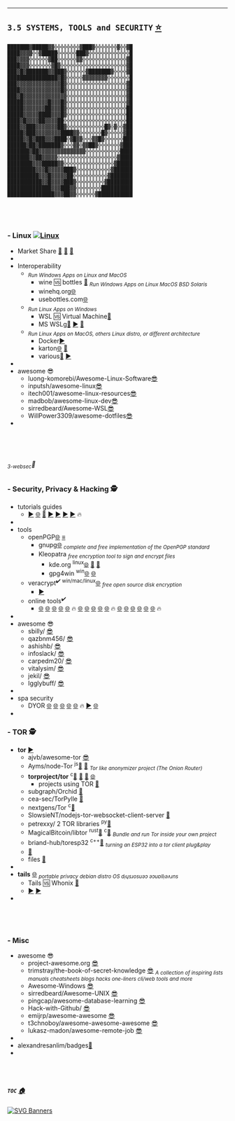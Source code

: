 

******

## `3.5 SYSTEMS, TOOLS and SECURITY` [⭐](https://github.com/stars/f1f47a23/lists/awesome-systems-tools-security)<br>



```
███████▓█████▓▓╬╬╬╬╬╬╬╬▓███▓╬╬╬╬╬╬╬▓╬╬▓█
████▓▓▓▓╬╬▓█████╬╬╬╬╬╬███▓╬╬╬╬╬╬╬╬╬╬╬╬╬█
███▓▓▓▓╬╬╬╬╬╬▓██╬╬╬╬╬╬▓▓╬╬╬╬╬╬╬╬╬╬╬╬╬╬▓█
████▓▓▓╬╬╬╬╬╬╬▓█▓╬╬╬╬╬╬╬╬╬╬╬╬╬╬╬╬╬╬╬╬╬▓█
███▓█▓███████▓▓███▓╬╬╬╬╬╬▓███████▓╬╬╬╬▓█
████████████████▓█▓╬╬╬╬╬▓▓▓▓▓▓▓▓╬╬╬╬╬╬╬█
███▓▓▓▓▓▓▓▓▓▓▓▓▓▓█▓╬╬╬╬╬╬╬╬╬╬╬╬╬╬╬╬╬╬╬▓█
████▓▓▓▓▓▓▓▓▓▓▓▓▓█▓╬╬╬╬╬╬╬╬╬╬╬╬╬╬╬╬╬╬╬▓█
███▓█▓▓▓▓▓▓▓▓▓▓▓▓▓▓╬╬╬╬╬╬╬╬╬╬╬╬╬╬╬╬╬╬╬▓█
█████▓▓▓▓▓▓▓▓█▓▓▓█▓╬╬╬╬╬╬╬╬╬╬╬╬╬╬╬╬╬╬╬▓█
█████▓▓▓▓▓▓▓██▓▓▓█▓╬╬╬╬╬╬╬╬╬╬╬╬╬╬╬╬╬╬╬██
█████▓▓▓▓▓████▓▓▓█▓╬╬╬╬╬╬╬╬╬╬╬╬╬╬╬╬╬╬╬██
████▓█▓▓▓▓██▓▓▓▓██╬╬╬╬╬╬╬╬╬╬╬╬╬╬╬╬╬╬╬╬██
████▓▓███▓▓▓▓▓▓▓██▓╬╬╬╬╬╬╬╬╬╬╬╬█▓╬▓╬╬▓██
█████▓███▓▓▓▓▓▓▓▓████▓▓╬╬╬╬╬╬╬█▓╬╬╬╬╬▓██
█████▓▓█▓███▓▓▓████╬▓█▓▓╬╬╬▓▓█▓╬╬╬╬╬╬███
██████▓██▓███████▓╬╬╬▓▓╬▓▓██▓╬╬╬╬╬╬╬▓███
███████▓██▓▓▓▓▓▓▓▓▓▓▓▓▓▓▓╬╬╬╬╬╬╬╬╬╬╬████
███████▓▓██▓▓▓▓▓╬╬╬╬╬╬╬╬╬╬╬╬╬╬╬╬╬╬╬▓████
████████▓▓▓█████▓▓╬╬╬╬╬╬╬╬╬╬╬╬╬╬╬╬▓█████
█████████▓▓▓█▓▓▓▓▓███▓╬╬╬╬╬╬╬╬╬╬╬▓██████
██████████▓▓▓█▓▓▓▓▓██╬╬╬╬╬╬╬╬╬╬╬▓███████
███████████▓▓█▓▓▓▓███▓╬╬╬╬╬╬╬╬╬▓████████
██████████████▓▓▓███▓▓╬╬╬╬╬╬╬╬██████████
███████████████▓▓▓██▓▓╬╬╬╬╬╬▓███████████
```

<br><br>

## 
### - Linux [![Linux](https://svgshare.com/i/Zhy.svg)](https://svgshare.com/i/Zhy.svg)

  - Market Share [📝](https://www.enterpriseappstoday.com/stats/linux-statistics.html) [📝](https://itsfoss.com/linux-market-share/) [📝](https://gs.statcounter.com/os-market-share/desktop/worldwide)
  - []()
  - Interoperability
    - <sub>*Run Windows Apps on Linux and MacOS*</sub>
      - wine 🆚 bottles [📝](https://www.makeuseof.com/run-windows-apps-on-linux-with-bottles/) <sub>*Run Windows Apps on Linux MacOS BSD Solaris*</sub>
      - winehq.org[🌐](https://www.winehq.org/)
      - usebottles.com[🌐](https://usebottles.com/)
    - <sub>*Run Linux Apps on Windows*</sub>
      - WSL 🆚 Virtual Machine[📝](https://www.geeksforgeeks.org/how-to-run-linux-software-on-windows/)
      - MS WSLg[📝](https://learn.microsoft.com/en-us/windows/wsl/tutorials/gui-apps) [▶️](https://youtu.be/K0tLYRkMiFo) [🧰](https://github.com/microsoft/wslg)
    - <sub>*Run Linux Apps on MacOS, others Linux distro, or different architecture*</sub>
      - Docker[▶️](https://youtu.be/cNDR6Z24KLM)
      - karton[🌐](https://karton.github.io/) [🧰](https://github.com/karton/karton)
      - various[📝](https://appletoolbox.com/how-to-run-linux-on-mac-a-step-by-step-guide/) [▶️](https://youtu.be/28bEoMb2nEc)
  - []()
  - awesome 😎
    - luong-komorebi/Awesome-Linux-Software[😎](https://github.com/luong-komorebi/Awesome-Linux-Software)
    - inputsh/awesome-linux[😎](https://github.com/inputsh/awesome-linux)
    - itech001/awesome-linux-resources[😎](https://github.com/itech001/awesome-linux-resources)
    - madbob/awesome-linux-dev[😎](https://github.com/madbob/awesome-linux-dev)
    - sirredbeard/Awesome-WSL[😎](https://github.com/sirredbeard/Awesome-WSL)
    - WillPower3309/awesome-dotfiles[😎](https://github.com/WillPower3309/awesome-dotfiles)
  - []()


<br><br>

## 
###### <sub>*3-websec*</sub>🚪

### - Security, Privacy & Hacking 🕵️

  - tutorials guides
     - [▶️](https://www.youtube.com/@SunKnudsen) [🌐](https://sunknudsen.com) [🧰](https://github.com/sunknudsen) [▶️](https://www.youtube.com/@infosecbytes2223) [▶️](https://www.youtube.com/@TheHatedOne) [▶️](https://www.youtube.com/@LoiLiangYang) [▶️](https://www.youtube.com/@_JohnHammond) 🔥 
  - []()
  - tools
    - openPGP[🌐](https://www.openpgp.org/) [≡](https://www.openpgp.org/software/)
      - gnupg[🌐](https://www.gnupg.org/) <sub>*complete and free implementation of the OpenPGP standard*</sub>
      - Kleopatra  <sub>*free encryption tool to sign and encrypt files*</sub>
        - kde.org <sup>linux</sup>[🌐](https://apps.kde.org/kleopatra/) [🧰](https://github.com/KDE/kleopatra) [📖](https://docs.kde.org/stable5/en/kleopatra/kleopatra/kleopatra.pdf)
        - gpg4win <sup>win</sup>[🌐](https://www.gpg4win.org/) [🌐](https://www.gpg4win.de/)
    - veracrypt<sup>✔️ win/mac/linux</sup>[🌐](https://veracrypt.fr/) <sub>*free open source disk encryption*</sub>
      - [▶️](https://youtu.be/ZlWNmpFxk1g)
    - online tools<sup>✔️</sup>
      - [🌐](https://www.rapidtables.com/) [🌐](https://md5hashing.net/) [🌐](https://www.passwordsgenerators.net/) [🌐](https://tomeko.net/) [🌐](https://onlinetexttools.com/) 🔥 [🌐](http://spellbackwards.com/) [🌐](https://www.mobilefish.com/services/htpasswd_generator/htpasswd_generator.php) [🌐](https://www.boxentriq.com/) [🌐](https://cryptii.com/pipes/bitwise-calculator) [🌐](https://hexed.it/) 🔥 [🌐](http://www.unit-conversion.info/sitemap.html) [🌐](https://mothereff.in/) [🌐](https://www.browserling.com/tools/) [🌐](https://onlinebinarytools.com/) [🌐](https://www.srihash.org/) [🌐](https://www.online-toolz.com/) 🔥
  - []()
  - awesome 😎
    - sbilly/ [😎](https://github.com/sbilly/awesome-security)
    - qazbnm456/ [😎](https://github.com/qazbnm456/awesome-web-security)
    - ashishb/ [😎](https://github.com/ashishb/android-security-awesome)
    - infoslack/ [😎](https://github.com/infoslack/awesome-web-hacking)
    - carpedm20/ [😎](https://github.com/carpedm20/awesome-hacking)
    - vitalysim/ [😎](https://github.com/vitalysim/Awesome-Hacking-Resources)
    - jekil/ [😎](https://github.com/jekil/awesome-hacking)
    - Igglybuff/ [😎](https://github.com/Igglybuff/awesome-piracy)
  - []()
  - spa security
     - DYOR [🌐](https://iteo.com/blog/post/security-for-single-page-applications/) [🌐](https://developer.okta.com/blog/2022/07/06/spa-web-security) [🌐](https://damienbod.com/2019/01/20/is-a-spa-less-secure-than-a-server-rendered-web-application/) [🌐](https://www.helpnetsecurity.com/2022/03/08/spas-security/) [🌐](https://securityboulevard.com/2021/06/securing-single-page-web-applications/) 🔥 [▶️](https://youtu.be/kD1bb73-SL0) [🌐](https://levelup.gitconnected.com/best-oauth-security-practices-for-single-page-applications-2bb6b44d2890)
  - []()


### - TOR 🕵️

  - **tor** [▶️](https://www.youtube.com/watch?v=yveTy-mf3u8&list=PLR_ghQEN2SgBmgi_G2oVcqIyz56_orPvp)
    - ajvb/awesome-tor [😎](https://github.com/ajvb/awesome-tor)
    - Ayms/node-Tor <sup>js</sup>[🧰](https://github.com/Ayms/node-Tor) [📝](https://forum.zcashcommunity.com/t/node-tor-javascript-implementation-of-the-tor-protocol/40942/10) <sub>*Tor like anonymizer project (The Onion Router)*<sub>
    - **torproject/tor** <sup>c</sup>[🧰](https://github.com/torproject/tor) [🧰](https://gitlab.torproject.org/tpo/core/tor/) [🧰](https://gitlab.torproject.org/tpo/team) [🌐](https://www.torproject.org/)
      - projects using TOR [📝](https://2019.www.torproject.org/getinvolved/volunteer.html.en)
    - subgraph/Orchid [🧰](https://github.com/subgraph/Orchid)
    - cea-sec/TorPylle [🧰](https://github.com/cea-sec/TorPylle)
    - nextgens/Tor <sup>c</sup>[🧰](https://github.com/nextgens/Tor)
    - SlowsieNT/nodejs-tor-websocket-client-server [🧰](https://github.com/SlowsieNT/nodejs-tor-websocket-client-server)
    - petrexxy/ 2 TOR libraries <sup>py</sup>[🧰](https://pypi.org/user/petrexxy/)
    - MagicalBitcoin/libtor <sup>rust</sup>[🧰](https://github.com/MagicalBitcoin/libtor) <sup>c</sup>[🧰](https://github.com/MagicalBitcoin/libtor-sys) <sub>*Bundle and run Tor inside your own project*<sub>
    - briand-hub/toresp32 <sup>c++</sup>[🧰](https://github.com/briand-hub/toresp32) <sub>*turning an ESP32 into a tor client plug&play*<sub>
    - [📝](https://betterprogramming.pub/how-to-anonymize-node-js-applications-using-tor-bc233356b163)
    - files [📁](/web3dev/Webdev/TOR-stuff-2023.10.06.zip)
  - []()
  - **tails** [🌐](https://tails.boum.org/) <sub>*portable privacy debian distro OS dᴉɥsɹosuǝɔ ǝɔuɐllᴉǝʌɹns*</sub>
    - Tails 🆚 Whonix [📝](https://www.how2shout.com/linux/whonix-vs-tails-linux-difference-between-the-two-incongito-live-systems/)
    - [▶️](https://youtu.be/JVhy9Sx88cQ) [▶️](https://www.youtube.com/watch?v=-f6cgUKBUXg&list=PLOZKbRUo9H_qXgyGp5UVYCoGQYo9YB5E8)
  - []()


<br><br>


## 
### - Misc

  - awesome 😎
    - project-awesome.org [😎](https://project-awesome.org/)
    - trimstray/the-book-of-secret-knowledge [😎](https://github.com/trimstray/the-book-of-secret-knowledge) <sub>*A collection of inspiring lists manuals cheatsheets blogs hacks one-liners cli/web tools and more*</sub>
    - Awesome-Windows [😎](https://github.com/Awesome-Windows/Awesome)
    - sirredbeard/Awesome-UNIX [😎](https://github.com/sirredbeard/Awesome-UNIX)
    - pingcap/awesome-database-learning [😎](https://github.com/pingcap/awesome-database-learning)
    - Hack-with-Github/ [😎](https://github.com/Hack-with-Github/Awesome-Hacking)
    - emijrp/awesome-awesome [😎](https://github.com/emijrp/awesome-awesome)
    - t3chnoboy/awesome-awesome-awesome [😎](https://github.com/t3chnoboy/awesome-awesome-awesome)
    - lukasz-madon/awesome-remote-job [😎](https://github.com/lukasz-madon/awesome-remote-job)
  - []()
  - alexandresanlim/badges[🧰](https://github.com/alexandresanlim/Badges4-README.md-Profile)
  - []()


<br><br>




##### ***`TOC`*** [🏠](/README.md)



[![SVG Banners](https://svg-banners.vercel.app/api?type=glitch&text1=🕳🤹&width=800&height=140)](https://github.com/Akshay090/svg-banners)


<br><br>



